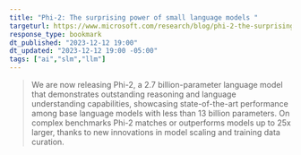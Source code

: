 ```yaml
---
title: "Phi-2: The surprising power of small language models "
targeturl: https://www.microsoft.com/research/blog/phi-2-the-surprising-power-of-small-language-models/
response_type: bookmark
dt_published: "2023-12-12 19:00"
dt_updated: "2023-12-12 19:00 -05:00"
tags: ["ai","slm","llm"]
---
```


> We are now releasing Phi-2, a 2.7 billion-parameter language model that demonstrates outstanding reasoning and language understanding capabilities, showcasing state-of-the-art performance among base language models with less than 13 billion parameters. On complex benchmarks Phi-2 matches or outperforms models up to 25x larger, thanks to new innovations in model scaling and training data curation.